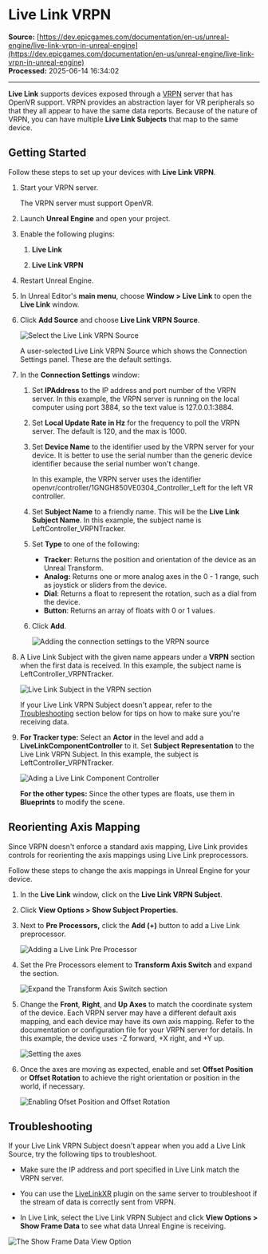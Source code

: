 # Live Link VRPN

**Source:** [https://dev.epicgames.com/documentation/en-us/unreal-engine/live-link-vrpn-in-unreal-engine](https://dev.epicgames.com/documentation/en-us/unreal-engine/live-link-vrpn-in-unreal-engine)  
**Processed:** 2025-06-14 16:34:02

---

**Live Link** supports devices exposed through a [VRPN](https://github.com/vrpn/vrpn/wiki) server that has OpenVR support. VRPN provides an abstraction layer for VR peripherals so that they all appear to have the same data reports. Because of the nature of VRPN, you can have multiple **Live Link Subjects** that map to the same device.

## Getting Started

Follow these steps to set up your devices with **Live Link VRPN**.

1.  Start your VRPN server.
    
    The VRPN server must support OpenVR.
    
2.  Launch **Unreal Engine** and open your project.
    
3.  Enable the following plugins:
    
    1.  **Live Link**
        
    2.  **Live Link VRPN**
        
4.  Restart Unreal Engine.
    
5.  In Unreal Editor's **main menu**, choose **Window > Live Link** to open the **Live Link** window.
    
6.  Click **Add Source** and choose **Live Link VRPN Source**.
    
    ![Select the Live Link VRPN Source](https://d1iv7db44yhgxn.cloudfront.net/documentation/images/562a9a6a-f3ac-4842-a6a9-2dc0e05007ca/live-link-vrpn-source.png)
    
    A user-selected Live Link VRPN Source which shows the Connection Settings panel. These are the default settings.
    
7.  In the **Connection Settings** window:
    
    1.  Set **IPAddress** to the IP address and port number of the VRPN server. In this example, the VRPN server is running on the local computer using port 3884, so the text value is 127.0.0.1:3884.
        
    2.  Set **Local Update Rate in Hz** for the frequency to poll the VRPN server. The default is 120, and the max is 1000.
        
    3.  Set **Device Name** to the identifier used by the VRPN server for your device. It is better to use the serial number than the generic device identifier because the serial number won't change.
        
        In this example, the VRPN server uses the identifier openvr/controller/1GNGH850VE0304\_Controller\_Left for the left VR controller.
        
    4.  Set **Subject Name** to a friendly name. This will be the **Live Link Subject Name**. In this example, the subject name is LeftController\_VRPNTracker.
        
    5.  Set **Type** to one of the following:
        
        -   **Tracker**: Returns the position and orientation of the device as an Unreal Transform.
        -   **Analog:** Returns one or more analog axes in the 0 - 1 range, such as joystick or sliders from the device.
        -   **Dial**: Returns a float to represent the rotation, such as a dial from the device.
        -   **Button**: Returns an array of floats with 0 or 1 values.
    6.  Click **Add**.
        
        ![Adding the connection settings to the VRPN source](https://d1iv7db44yhgxn.cloudfront.net/documentation/images/e9463df7-e0d4-495c-af45-1cef2991ba1c/add-connection-settings.png)
8.  A Live Link Subject with the given name appears under a **VRPN** section when the first data is received. In this example, the subject name is LeftController\_VRPNTracker.
    
    ![Live Link Subject in the VRPN section](https://d1iv7db44yhgxn.cloudfront.net/documentation/images/4caaa76a-9472-4c2a-8fc0-9ab6dc444dc5/live-link-subject.png)
    
    If your Live Link VRPN Subject doesn't appear, refer to the [Troubleshooting](/documentation/en-us/unreal-engine/live-link-vrpn-in-unreal-engine#troubleshooting) section below for tips on how to make sure you're receiving data.
    
9.  **For Tracker type:** Select an **Actor** in the level and add a **LiveLinkComponentController** to it. Set **Subject Representation** to the Live Link VRPN Subject. In this example, the subject is LeftController\_VRPNTracker.
    
    ![Ading a Live Link Component Controller](https://d1iv7db44yhgxn.cloudfront.net/documentation/images/e59cf3fa-96b8-4396-92b0-f39a724f27b5/live-link-component-controller.png)
    
    **For the other types:** Since the other types are floats, use them in **Blueprints** to modify the scene.
    

## Reorienting Axis Mapping

Since VRPN doesn't enforce a standard axis mapping, Live Link provides controls for reorienting the axis mappings using Live Link preprocessors.

Follow these steps to change the axis mappings in Unreal Engine for your device.

1.  In the **Live Link** window, click on the **Live Link VRPN Subject**.
    
2.  Click **View Options > Show Subject Properties**.
    
3.  Next to **Pre Processors,** click the **Add (+)** button to add a Live Link preprocessor.
    
    ![Adding a Live Link Pre Processor](https://d1iv7db44yhgxn.cloudfront.net/documentation/images/df514073-f120-46c2-bcd2-f2b1f0655441/add-preprocessor-element.png)
4.  Set the Pre Processors element to **Transform Axis Switch** and expand the section.
    
    ![Expand the Transform Axis Switch section](https://d1iv7db44yhgxn.cloudfront.net/documentation/images/f6f458da-1db9-46b2-9b4d-82cf38ce7c94/expand-transform-axis-switch.png)
5.  Change the **Front**, **Right**, and **Up Axes** to match the coordinate system of the device. Each VRPN server may have a different default axis mapping, and each device may have its own axis mapping. Refer to the documentation or configuration file for your VRPN server for details. In this example, the device uses -Z forward, +X right, and +Y up.
    
    ![Setting the axes](https://d1iv7db44yhgxn.cloudfront.net/documentation/images/158a93f0-7f46-48c3-a2df-15558d65fe60/axis-settings.png)
6.  Once the axes are moving as expected, enable and set **Offset Position** or **Offset Rotation** to achieve the right orientation or position in the world, if necessary.
    
    ![Enabling Ofset Position and Offset Rotation](https://d1iv7db44yhgxn.cloudfront.net/documentation/images/5ff5e24f-2ced-45a4-9d7c-84369e42d168/enable-offsets.png)

## Troubleshooting

If your Live Link VRPN Subject doesn't appear when you add a Live Link Source, try the following tips to troubleshoot.

-   Make sure the IP address and port specified in Live Link match the VRPN server.
    
-   You can use the [LiveLinkXR](/documentation/en-us/unreal-engine/livelinkxr-in-unreal-engine) plugin on the same server to troubleshoot if the stream of data is correctly sent from VRPN.
    
-   In Live Link, select the Live Link VRPN Subject and click **View Options > Show Frame Data** to see what data Unreal Engine is receiving.
    

![The Show Frame Data View Option](https://d1iv7db44yhgxn.cloudfront.net/documentation/images/9b1b6d40-5617-4a27-a80a-a98c8737756a/show-frame-data.png)